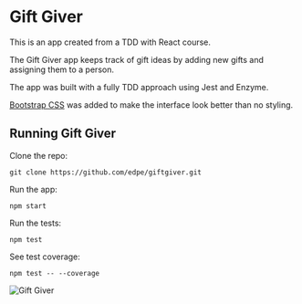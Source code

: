 # Gift Giver

This is an app created from a TDD with React course.

The Gift Giver app keeps track of gift ideas by adding new gifts and assigning them to a person.

The app was built with a fully TDD approach using Jest and Enzyme.

[Bootstrap CSS](https://getbootstrap.com/docs/3.3/getting-started/) was added to make the interface look better than no styling.

## Running Gift Giver

Clone the repo:

```
git clone https://github.com/edpe/giftgiver.git
```

Run the app:

```
npm start
```

Run the tests:

```
npm test
```

See test coverage:

```
npm test -- --coverage
```
![Gift Giver](https://github.com/edpe/giftgiver/public/resources/images/giftgiver-screenshot.png)
